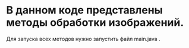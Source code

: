 <h1> В данном коде представлены методы обработки изображений. </h1>

Для запуска всех методов нужно запустить файл main.java .
